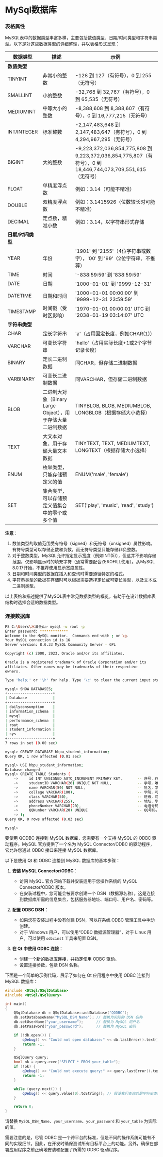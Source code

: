# MySql数据库

### 表格属性

MySQL表中的数据类型丰富多样，主要包括数值类型、日期/时间类型和字符串类型。以下是对这些数据类型的详细整理，并以表格形式呈现：

| 数据类型          | 描述                                                        | 示例                                                         |
| ----------------- | ----------------------------------------------------------- | ------------------------------------------------------------ |
| **数值类型**      |                                                             |                                                              |
| TINYINT           | 非常小的整数                                                | -128 到 127（有符号），0 到 255（无符号）                    |
| SMALLINT          | 小的整数                                                    | -32,768 到 32,767（有符号），0 到 65,535（无符号）           |
| MEDIUMINT         | 中等大小的整数                                              | -8,388,608 到 8,388,607（有符号），0 到 16,777,215（无符号） |
| INT/INTEGER       | 标准整数                                                    | -2,147,483,648 到 2,147,483,647（有符号），0 到 4,294,967,295（无符号） |
| BIGINT            | 大的整数                                                    | -9,223,372,036,854,775,808 到 9,223,372,036,854,775,807（有符号），0 到 18,446,744,073,709,551,615（无符号） |
| FLOAT             | 单精度浮点数                                                | 例如：3.14（可能不精准）                                     |
| DOUBLE            | 双精度浮点数                                                | 例如：3.1415926（位数较长时可能不精准）                      |
| DECIMAL           | 定点数，精准小数                                            | 例如：3.14，以字符串形式存储                                 |
| **日期/时间类型** |                                                             |                                                              |
| YEAR              | 年份                                                        | '1901' 到 '2155'（4位字符串或数字），'00' 到 '99'（2位字符串，不推荐） |
| TIME              | 时间                                                        | '-838:59:59' 到 '838:59:59'                                  |
| DATE              | 日期                                                        | '1000-01-01' 到 '9999-12-31'                                 |
| DATETIME          | 日期和时间                                                  | '1000-01-01 00:00:00' 到 '9999-12-31 23:59:59'               |
| TIMESTAMP         | 时间戳（受时区影响）                                        | '1970-01-01 00:00:01' UTC 到 '2038-01-19 03:14:07' UTC       |
| **字符串类型**    |                                                             |                                                              |
| CHAR              | 定长字符串                                                  | 'a'（占用固定长度，例如CHAR(1)）                             |
| VARCHAR           | 可变长字符串                                                | 'hello'（占用实际长度+1或2个字节记录长度）                   |
| BINARY            | 定长二进制数据                                              | 同CHAR，但存储二进制数据                                     |
| VARBINARY         | 可变长二进制数据                                            | 同VARCHAR，但存储二进制数据                                  |
| BLOB              | 二进制大对象（Binary Large Object），用于存储大量二进制数据 | TINYBLOB, BLOB, MEDIUMBLOB, LONGBLOB（根据存储大小选择）     |
| TEXT              | 大文本对象，用于存储大量文本数据                            | TINYTEXT, TEXT, MEDIUMTEXT, LONGTEXT（根据存储大小选择）     |
| ENUM              | 枚举类型，只能存储预定义的值                                | ENUM('male', 'female')                                       |
| SET               | 集合类型，可以存储预定义值集合中的零个或多个值              | SET('play', 'music', 'read', 'study')                        |

**注意**：

1. 数值类型的取值范围受有符号（signed）和无符号（unsigned）属性影响。有符号类型可以存储正数和负数，而无符号类型只能存储非负整数。
2. 对于整数类型，MySQL允许指定显示宽度（例如INT(5)），但这并不影响存储范围，仅影响显示时的填充字符（通常需要配合ZEROFILL使用）。从MySQL 8.0.17开始，不推荐使用显示宽度属性。
3. 日期和时间类型的数据在插入和查询时需要遵循特定的格式。
4. 字符串类型的数据在存储时可以根据需要选择定长或可变长类型，以及文本或二进制类型。

以上表格和描述提供了MySQL表中常见数据类型的概览，有助于在设计数据库表结构时选择合适的数据类型。

### 连接数据库

``` bash
PS C:\Users\水漫金山> mysql -u root -p
Enter password: *************
Welcome to the MySQL monitor.  Commands end with ; or \g.
Your MySQL connection id is 16
Server version: 8.0.33 MySQL Community Server - GPL

Copyright (c) 2000, 2023, Oracle and/or its affiliates.

Oracle is a registered trademark of Oracle Corporation and/or its
affiliates. Other names may be trademarks of their respective
owners.

Type 'help;' or '\h' for help. Type '\c' to clear the current input statement.

mysql> SHOW DATABASES;
+---------------------+
| Database            |
+---------------------+
| dailyconsumption    |
| information_schema  |
| mysql               |
| performance_schema  |
| root                |
| student_information |
| sys                 |
+---------------------+
7 rows in set (0.00 sec)

mysql> CREATE DATABASE hbpu_student_information;
Query OK, 1 row affected (0.01 sec)

mysql> USE hbpu_student_information;
Database changed
mysql> CREATE TABLE Students (
    ->     id INT UNSIGNED AUTO_INCREMENT PRIMARY KEY,       -- 序号，作为主键，自动递增的整数，无符号
    ->     studentID VARCHAR(20) UNIQUE NOT NULL,            -- 学号，唯一标识学生，可能包含字母和数字，不允许为空
    ->     name VARCHAR(50) NOT NULL,                        -- 姓名，学生的名字，不允许为空
    ->     college VARCHAR(100),                             -- 学院，可变长字符串
    ->     class VARCHAR(50),                                -- 班级，可变长字符串
    ->     address VARCHAR(255),                             -- 地址，学生的居住地址，可变长字符串
    ->     phoneNumber VARCHAR(20),                          -- 电话号码，学生的联系电话，可能包含区号和分隔符
    ->     QQNumber VARCHAR(20) UNIQUE                       -- QQ号码，学生的QQ账号，唯一标识，可能包含数字和部分特殊字符
    -> );
Query OK, 0 rows affected (0.03 sec)

mysql>
```

要使用 QODBC 连接到 MySQL 数据库，您需要有一个支持 MySQL 的 ODBC 驱动程序。MySQL 官方提供了一个名为 MySQL Connector/ODBC 的驱动程序，它允许您通过 ODBC 接口来连接 MySQL 数据库。

以下是使用 Qt 和 ODBC 连接到 MySQL 数据库的基本步骤：

1. **安装 MySQL Connector/ODBC**：
   - 访问 MySQL 官方网站下载并安装适用于您操作系统的 MySQL Connector/ODBC 版本。
   - 在安装过程中，您可能会被要求创建一个 DSN（数据源名称）。这是连接到数据库所需的信息集合，包括服务器地址、端口号、用户名、密码等。

2. **配置 ODBC DSN**：
   - 如果您在安装过程中没有创建 DSN，可以在系统 ODBC 管理工具中手动创建。
   - 对于 Windows 用户，可以使用“ODBC 数据源管理器”，对于 Linux 用户，可以使用 `odbcinst` 工具来配置 DSN。

3. **在 Qt 中使用 ODBC 连接**：
   - 创建一个新的数据库连接，并指定使用 ODBC 驱动。
   - 设置连接参数，包括 DSN 名称。

下面是一个简单的示例代码，展示了如何在 Qt 应用程序中使用 ODBC 连接到 MySQL 数据库：

```cpp
#include <QtSql/QSqlDatabase>
#include <QtSql/QSqlQuery>

int main()
{
    QSqlDatabase db = QSqlDatabase::addDatabase("QODBC");
    db.setDatabaseName("MySQL_DSN_Name"); // 替换为实际的 DSN 名称
    db.setUserName("your_username");      // 替换为 MySQL 用户名
    db.setPassword("your_password");      // 替换为 MySQL 密码

    if (!db.open()) {
        qDebug() << "Could not open database:" << db.lastError().text();
        return -1;
    }

    QSqlQuery query;
    bool ok = query.exec("SELECT * FROM your_table");
    if (!ok) {
        qDebug() << "Could not execute query:" << query.lastError().text();
        return -1;
    }

    while (query.next()) {
        qDebug() << query.value(0).toString(); // 假设我们查询的是字符串类型的列
    }

    return 0;
}
```

请替换 `MySQL_DSN_Name`、`your_username`、`your_password` 和 `your_table` 为实际的值。

需要注意的是，尽管 ODBC 是一个跨平台的标准，但是不同的操作系统可能有不同的实现细节。因此，在开发时确保测试所有目标平台上的功能。另外，确保在部署应用程序之前正确地安装和配置了所需的 ODBC 驱动程序。
